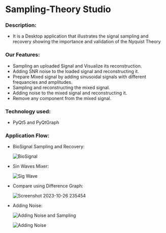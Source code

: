 # Sampling-Theory Studio

### Description:
-  It is a Desktop application that illustrates the signal sampling and recovery showing the importance and validation of the Nyquist Theory

### Our Features:
   * Sampling an uploaded Signal and Visualize its reconstruction.
   * Adding SNR noise to the loaded signal and reconstructing it. 
   * Prepare Mixed signal by adding sinusoidal signals with different frequancies and amplitudes. 
   * Sampling and reconstructing the mixed signal.
   * Adding noise to the mixed signal and reconstructing it.
   * Remove any component from the mixed signal.

### Technology used:
- PyQt5 and PyQtGraph

### Application Flow:

- BioSignal Sampling and Recovery:
  
  ![BioSignal](https://github.com/mohandemadx/DSP_TASK_2/assets/102548631/ab4c3ec4-bb95-4016-9cb6-39327c78d375)

- Sin Waves Mixer:
  
  ![Sig Wave](https://github.com/mohandemadx/DSP_TASK_2/assets/102548631/ee7f3764-1611-46d1-9b92-f58f8d0824fb)

- Compare using Difference Graph:

  ![Screenshot 2023-10-26 235454](https://github.com/mohandemadx/DSP_TASK_2/assets/102548631/86a15e37-9aa8-4760-89d8-bb84c78f51d4)

- Adding Noise:
  
  ![Adding Noise and Sampling](https://github.com/mohandemadx/DSP_TASK_2/assets/102548631/688d5cb9-b459-4e98-8976-f718ab362f52)
  
  ![Adding Noise](https://github.com/mohandemadx/DSP_TASK_2/assets/102548631/d6e525b6-73f6-4a3f-8fb1-d3ceff8ff6d0)






